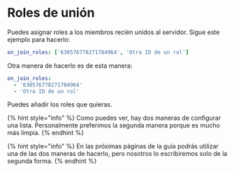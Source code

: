 # Roles de unión

Puedes asignar roles a los miembros recién unidos al servidor. Sigue este ejemplo para hacerlo:

```yaml
on_join_roles: ['630576778271784964', 'Otra ID de un rol']
```

Otra manera de hacerlo es de esta manera:

```yaml
on_join_roles:
  - '630576778271784964'
  - 'Otra ID de un rol'
```

Puedes añadir los roles que quieras.

{% hint style="info" %}
Como puedes ver, hay dos maneras de configurar una lista. Personalmente preferimos la segunda manera porque es mucho más limpia.&#x20;
{% endhint %}

{% hint style="info" %}
En las próximas páginas de la guía podrás utilizar una de las dos maneras de hacerlo, pero nosotros lo escribiremos solo de la segunda forma.
{% endhint %}
